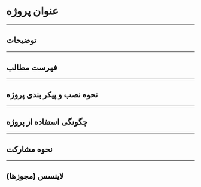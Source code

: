   # عنوان پروژه
  ---
## توضیحات
---
## فهرست مطالب
---
## نحوه نصب و پیکر بندی پروژه
---
## چگونگی استفاده از پروژه
---
## نحوه مشارکت
---
## لاینسس (مجوزها)
